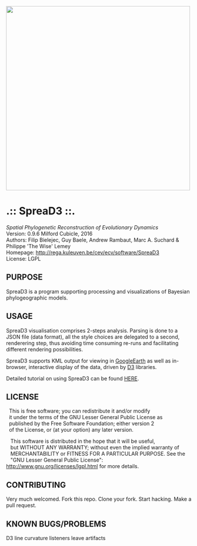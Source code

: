 <img src="http://rega.kuleuven.be/cev/ecv/software/spread3_files/h3n2.png/" width="500" align="center">

.:: SpreaD3 ::.
==============

*Spatial Phylogenetic Reconstruction of Evolutionary Dynamics* <br />
Version: 0.9.6 Milford Cubicle, 2016 <br />
Authors: Filip Bielejec, Guy Baele, Andrew Rambaut, Marc A. Suchard & Philippe 'The Wise' Lemey <br />
Homepage: http://rega.kuleuven.be/cev/ecv/software/SpreaD3 <br />
License: LGPL <br />

## PURPOSE
SpreaD3 is a program supporting processing and visualizations of Bayesian phylogeographic models.

## USAGE
SpreaD3 visualisation comprises 2-steps analysis. Parsing is done to a JSON file (data format), all the style choices are delegated to a second, renderering step, thus avoiding time consuming re-runs and facilitating different rendering possibilities. 

SpreaD3 supports KML output for viewing in [GoogleEarth](www.google.com/intl/pl/earth/) as well as in-browser, interactive display of the data, driven by [D3](www.d3js.org) libraries.

Detailed tutorial on using SpreaD3 can be found [HERE](http://rega.kuleuven.be/cev/ecv/software/SpreaD3_tutorial).

## LICENSE
&nbsp;  This is free software; you can redistribute it and/or modify <br />
&nbsp;  it under the terms of the GNU Lesser General Public License as <br />
&nbsp;  published by the Free Software Foundation; either version 2 <br />
&nbsp;  of the License, or (at your option) any later version. <br />
 
&nbsp;&nbsp;   This software is distributed in the hope that it will be useful, <br />
&nbsp;&nbsp;   but WITHOUT ANY WARRANTY; without even the implied warranty of <br />
&nbsp;&nbsp;   MERCHANTABILITY or FITNESS FOR A PARTICULAR PURPOSE.  See the <br />
&nbsp;&nbsp;   "GNU Lesser General Public License": http://www.gnu.org/licenses/lgpl.html for more details.


## CONTRIBUTING
Very much welcomed. Fork this repo. Clone your fork. Start hacking. Make a pull request.

## KNOWN BUGS/PROBLEMS
 D3 line curvature listeners leave artifacts



